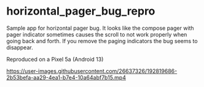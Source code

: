 # horizontal_pager_bug_repro

Sample app for horizontal pager bug. It looks like the compose pager with pager indicator sometimes causes the scroll
to not work properly when going back and forth. If you remove the paging indicators the bug seems to disappear. 

Reproduced on a Pixel 5a (Android 13)


https://user-images.githubusercontent.com/26637326/192819686-2b53befa-aa29-4ea1-b7e4-10a64abf7b15.mp4

